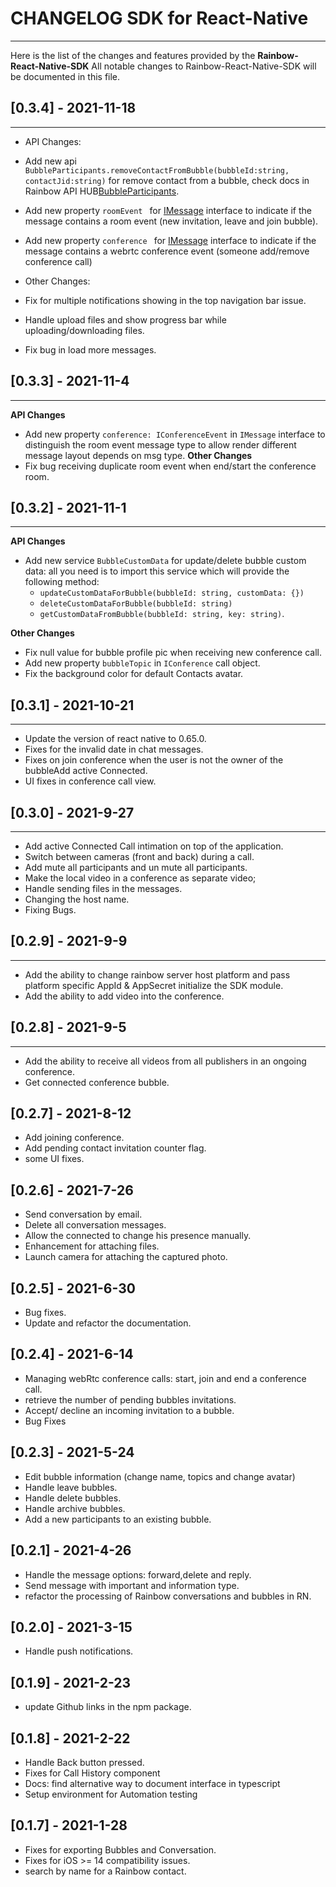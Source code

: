 # CHANGELOG SDK for React-Native

---

Here is the list of the changes and features provided by the **Rainbow-React-Native-SDK**
All notable changes to Rainbow-React-Native-SDK will be documented in this file.

## [0.3.4] - 2021-11-18
---
- API Changes:

 - Add new api `BubbleParticipants.removeContactFromBubble(bubbleId:string, contactJid:string)` for remove contact from a bubble, check docs in Rainbow API HUB[BubbleParticipants](https://hub.openrainbow.com/#/documentation/doc/sdk/reactnative/bubbleParticipants).
 - Add new property `roomEvent ` for [IMessage](https://hub.openrainbow.com/#/documentation/doc/sdk/reactnative/api/IMessage) interface to indicate if the message contains a room event (new invitation, leave and join bubble).
 - Add new property `conference ` for [IMessage](https://hub.openrainbow.com/#/documentation/doc/sdk/reactnative/api/IMessage) interface to indicate if the message contains a webrtc conference event (someone add/remove conference call)


- Other Changes:

 - Fix for multiple notifications showing in the top navigation bar issue.
 - Handle upload files and show progress bar while uploading/downloading files.
 - Fix bug in load more messages.

## [0.3.3] - 2021-11-4
---
**API Changes**
-  Add new property  `conference: IConferenceEvent` in `IMessage` interface to distinguish the room event message type to
    allow render different message layout depends on msg type.
**Other Changes**
- Fix bug receiving duplicate room event when end/start the conference room.

## [0.3.2] - 2021-11-1
---
**API Changes**
- Add new service `BubbleCustomData` for update/delete bubble custom data: all you need is to import this service which will provide the following method:
    * `updateCustomDataForBubble(bubbleId: string, customData: {})`
    * `deleteCustomDataForBubble(bubbleId: string)`
    * `getCustomDataFromBubble(bubbleId: string, key: string)`.

**Other Changes**
- Fix null value for bubble profile pic when receiving new conference call.
- Add new property `bubbleTopic` in `IConference` call object.
- Fix the background color for default Contacts avatar.

## [0.3.1] - 2021-10-21
---
- Update the version of react native to 0.65.0.
- Fixes for the invalid date in chat messages.
- Fixes on join conference when the user is not the owner of the bubbleAdd active Connected.
- UI fixes in conference call view.

## [0.3.0] - 2021-9-27
---
- Add active Connected Call intimation on top of the application.
- Switch between cameras (front and back) during a call.
- Add mute all participants and un mute all participants.
- Make the local video in a conference as separate video;
- Handle sending files in the messages.
- Changing the host name.
- Fixing Bugs.
## [0.2.9] - 2021-9-9
---
- Add the ability to change rainbow server host platform and pass platform specific AppId & AppSecret initialize the SDK module.
- Add the ability to add video into the conference.
## [0.2.8] - 2021-9-5
---
- Add the ability to receive all videos from all publishers in an ongoing conference.
- Get connected conference bubble.
## [0.2.7] - 2021-8-12
- Add joining conference.
- Add pending contact invitation counter flag.
- some UI fixes.
## [0.2.6] - 2021-7-26
-  Send conversation by email.
-  Delete all conversation messages.
-  Allow the connected to change his presence manually.
-  Enhancement for attaching files.
-  Launch camera for attaching the captured photo.
## [0.2.5] - 2021-6-30
-  Bug fixes.
-  Update and refactor the documentation.

## [0.2.4] - 2021-6-14
-  Managing webRtc conference calls: start, join and end a conference call.
-  retrieve the number of pending bubbles invitations.
-  Accept/ decline an incoming invitation to a bubble.
-  Bug Fixes

## [0.2.3] - 2021-5-24
-  Edit bubble information (change name, topics and change avatar)
-  Handle leave bubbles.
-  Handle delete bubbles.
-  Handle archive bubbles.
-  Add a new participants to an existing bubble.
## [0.2.1] - 2021-4-26
-   Handle the message options: forward,delete and reply.
-   Send message with important and information type.
-   refactor the processing of Rainbow conversations and bubbles in RN.
## [0.2.0] - 2021-3-15
-   Handle push notifications.
## [0.1.9] - 2021-2-23
-   update Github links in the npm package.
## [0.1.8] - 2021-2-22
-   Handle Back button pressed.
-   Fixes for Call History component
-   Docs: find alternative way to document interface in typescript
-   Setup environment for Automation testing
## [0.1.7] - 2021-1-28
-   Fixes for exporting Bubbles and  Conversation.
-   Fixes for iOS >= 14 compatibility issues.
-   search by name for a Rainbow contact.
